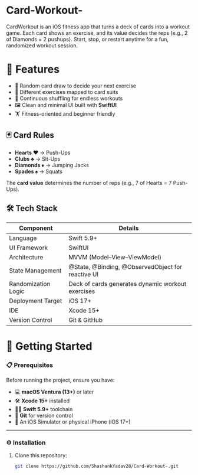 # Card-Workout-
CardWorkout is an iOS fitness app that turns a deck of cards into a workout game. Each card shows an exercise, and its value decides the reps (e.g., 2 of Diamonds = 2 pushups). Start, stop, or restart anytime for a fun, randomized workout session.

# 📱 Features
- 🎴 Random card draw to decide your next exercise  
- 💪 Different exercises mapped to card suits  
- 🔄 Continuous shuffling for endless workouts  
- 🖼️ Clean and minimal UI built with **SwiftUI**  
- 🏋️ Fitness-oriented and beginner friendly  

## 🃏 Card Rules
- **Hearts ❤️** → Push-Ups  
- **Clubs ♣️** → Sit-Ups  
- **Diamonds ♦️** → Jumping Jacks  
- **Spades ♠️** → Squats  

The **card value** determines the number of reps (e.g., 7 of Hearts = 7 Push-Ups).


## 🛠 Tech Stack

| Component          | Details                                             |
|--------------------|-----------------------------------------------------|
| Language           | Swift 5.9+                                         |
| UI Framework       | SwiftUI                                            |
| Architecture       | MVVM (Model–View–ViewModel)                        |
| State Management   | @State, @Binding, @ObservedObject for reactive UI  |
| Randomization Logic| Deck of cards generates dynamic workout exercises  |
| Deployment Target  | iOS 17+                                            |
| IDE                | Xcode 15+                                          |
| Version Control    | Git & GitHub                                       |



# 🚀 Getting Started

### 📋 Prerequisites
Before running the project, ensure you have:
- 💻 **macOS Ventura (13+)** or later  
- 🛠️ **Xcode 15+** installed  
- 🧑‍💻 **Swift 5.9+** toolchain  
- 🔗 **Git** for version control  
- 📱 An iOS Simulator or physical iPhone (iOS 17+)  

---

### ⚙️ Installation
1. Clone this repository:
   ```bash
   git clone https://github.com/ShashankYadav28/Card-Workout-.git

